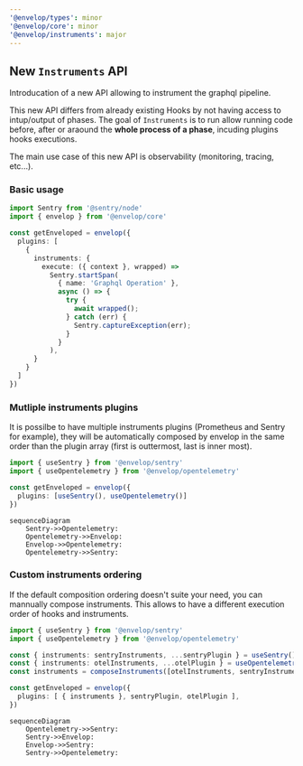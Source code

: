 ```yaml
---
'@envelop/types': minor
'@envelop/core': minor
'@envelop/instruments': major
---
```


## New `Instruments` API

Introducation of a new API allowing to instrument the graphql pipeline.

This new API differs from already existing Hooks by not having access to intup/output of phases.
The goal of `Instruments` is to run allow running code before, after or araound the **whole process
of a phase**, incuding plugins hooks executions.

The main use case of this new API is observability (monitoring, tracing, etc...).

### Basic usage

```ts
import Sentry from '@sentry/node'
import { envelop } from '@envelop/core'

const getEnveloped = envelop({
  plugins: [
    {
      instruments: {
        execute: ({ context }, wrapped) =>
          Sentry.startSpan(
            { name: 'Graphql Operation' },
            async () => {
              try {
                await wrapped();
              } catch (err) {
                Sentry.captureException(err);
              }
            }
          ),
      }
    }
  ]
})

```

### Mutliple instruments plugins

It is possilbe to have multiple instruments plugins (Prometheus and Sentry for example), they will
be automatically composed by envelop in the same order than the plugin array (first is outtermost, last is inner most).

```ts
import { useSentry } from '@envelop/sentry'
import { useOpentelemetry } from '@envelop/opentelemetry'

const getEnveloped = envelop({
  plugins: [useSentry(), useOpentelemetry()]
})
```

```mermaid
sequenceDiagram
    Sentry->>Opentelemetry: 
    Opentelemetry->>Envelop: 
    Envelop->>Opentelemetry: 
    Opentelemetry->>Sentry: 
```

### Custom instruments ordering

If the default composition ordering doesn't suite your need, you can mannually compose instruments.
This allows to have a different execution order of hooks and instruments.


```ts
import { useSentry } from '@envelop/sentry'
import { useOpentelemetry } from '@envelop/opentelemetry'

const { instruments: sentryInstruments, ...sentryPlugin } = useSentry();
const { instruments: otelInstruments, ...otelPlugin } = useOpentelemetry();
const instruments = composeInstruments([otelInstruments, sentryInstruments])

const getEnveloped = envelop({
  plugins: [ { instruments }, sentryPlugin, otelPlugin ],
})
```

```mermaid
sequenceDiagram
    Opentelemetry->>Sentry: 
    Sentry->>Envelop: 
    Envelop->>Sentry: 
    Sentry->>Opentelemetry: 
```

